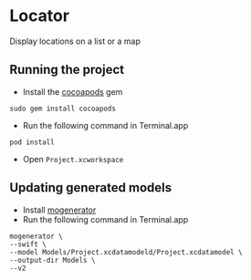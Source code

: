 # Locator

Display locations on a list or a map

## Running the project

- Install the [cocoapods](https://cocoapods.org) gem

```
sudo gem install cocoapods
```

- Run the following command in Terminal.app

```
pod install
```

- Open `Project.xcworkspace`

## Updating generated models

- Install [mogenerator](http://rentzsch.github.io/mogenerator/)
- Run the following command in Terminal.app

```
mogenerator \
--swift \
--model Models/Project.xcdatamodeld/Project.xcdatamodel \
--output-dir Models \
--v2
```
